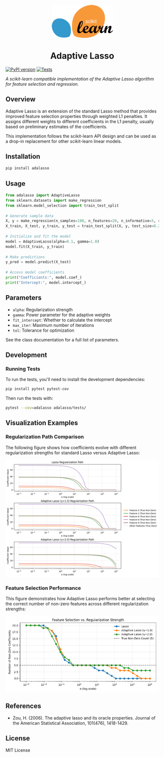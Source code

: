 <div align="center">
  <img src="https://raw.githubusercontent.com/ErikHartman/adalasso/main/sklearn_logo.png" alt="scikit-learn logo" width="200"/>
  <h1>Adaptive Lasso</h1>
</div>

[![PyPI version](https://img.shields.io/pypi/v/adalasso.svg)](https://pypi.org/project/adalasso/)
[![Tests](https://github.com/ErikHartman/adalasso/actions/workflows/tests.yml/badge.svg)](https://github.com/ErikHartman/adalasso/actions/workflows/tests.yml)

*A scikit-learn compatible implementation of the Adaptive Lasso algorithm for feature selection and regression.*

## Overview

Adaptive Lasso is an extension of the standard Lasso method that provides improved feature selection properties through weighted L1 penalties. It assigns different weights to different coefficients in the L1 penalty, usually based on preliminary estimates of the coefficients.

This implementation follows the scikit-learn API design and can be used as a drop-in replacement for other scikit-learn linear models.

## Installation

```bash
pip install adalasso
```

## Usage

```python
from adalasso import AdaptiveLasso
from sklearn.datasets import make_regression
from sklearn.model_selection import train_test_split

# Generate sample data
X, y = make_regression(n_samples=100, n_features=20, n_informative=5, random_state=42)
X_train, X_test, y_train, y_test = train_test_split(X, y, test_size=0.2)

# Initialize and fit the model
model = AdaptiveLasso(alpha=0.1, gamma=1.0)
model.fit(X_train, y_train)

# Make predictions
y_pred = model.predict(X_test)

# Access model coefficients
print("Coefficients:", model.coef_)
print("Intercept:", model.intercept_)
```

## Parameters

- `alpha`: Regularization strength
- `gamma`: Power parameter for the adaptive weights
- `fit_intercept`: Whether to calculate the intercept
- `max_iter`: Maximum number of iterations
- `tol`: Tolerance for optimization

See the class documentation for a full list of parameters.

## Development

### Running Tests

To run the tests, you'll need to install the development dependencies:

```bash
pip install pytest pytest-cov
```

Then run the tests with:

```bash
pytest --cov=adalasso adalasso/tests/
```

## Visualization Examples

### Regularization Path Comparison

The following figure shows how coefficients evolve with different regularization strengths for standard Lasso versus Adaptive Lasso:

![Adaptive Lasso Regularization Path](https://raw.githubusercontent.com/ErikHartman/adalasso/main/adaptive_lasso_regularization_path.png)

### Feature Selection Performance

This figure demonstrates how Adaptive Lasso performs better at selecting the correct number of non-zero features across different regularization strengths:

![Feature Selection vs Regularization](https://raw.githubusercontent.com/ErikHartman/adalasso/main/adaptive_lasso_feature_count.png)

## References

- Zou, H. (2006). The adaptive lasso and its oracle properties. Journal of the American Statistical Association, 101(476), 1418-1429.

## License

MIT License
